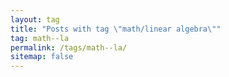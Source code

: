 ```yaml
---
layout: tag
title: "Posts with tag \"math/linear algebra\""
tag: math--la
permalink: /tags/math--la/
sitemap: false
---
```

